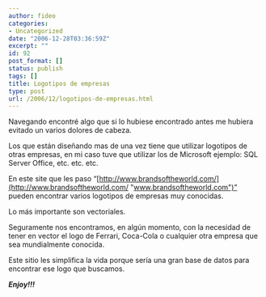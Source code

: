 ```yaml
---
author: fideo
categories:
- Uncategorized
date: "2006-12-28T03:36:59Z"
excerpt: ""
id: 92
post_format: []
status: publish
tags: []
title: Logotipos de empresas
type: post
url: /2006/12/logotipos-de-empresas.html
---
```

Navegando encontré algo que si lo hubiese encontrado antes me hubiera evitado un varios dolores de cabeza.

Los que están diseñando mas de una vez tiene que utilizar logotipos de otras empresas, en mi caso tuve que utilizar los de Microsoft ejemplo: SQL Server Office, etc. etc. etc.

En este site que les paso “[http://www.brandsoftheworld.com/](http://www.brandsoftheworld.com/ "www.brandsoftheworld.com")” pueden encontrar varios logotipos de empresas muy conocidas.

Lo más importante son vectoriales.

Seguramente nos encontramos, en algún momento, con la necesidad de tener en vector el logo de Ferrari, Coca-Cola o cualquier otra empresa que sea mundialmente conocida.  

Este sitio les simplifica la vida porque sería una gran base de datos para encontrar ese logo que buscamos.

***Enjoy!!!***

